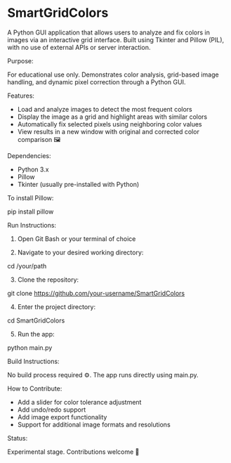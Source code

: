# SmartGridColors

A Python GUI application that allows users to analyze and fix colors in images via an interactive grid interface. Built using Tkinter and Pillow (PIL), with no use of external APIs or server interaction.

Purpose:

For educational use only. Demonstrates color analysis, grid-based image handling, and dynamic pixel correction through a Python GUI.

Features:

- Load and analyze images to detect the most frequent colors
- Display the image as a grid and highlight areas with similar colors
- Automatically fix selected pixels using neighboring color values
- View results in a new window with original and corrected color comparison 🖼️

Dependencies:

- Python 3.x
- Pillow
- Tkinter (usually pre-installed with Python)

To install Pillow:

pip install pillow

Run Instructions:

1. Open Git Bash or your terminal of choice

2. Navigate to your desired working directory:

cd /your/path

3. Clone the repository:

git clone https://github.com/your-username/SmartGridColors

4. Enter the project directory:

cd SmartGridColors

5. Run the app:

python main.py

Build Instructions:

No build process required ⚙️. The app runs directly using main.py.

How to Contribute:

- Add a slider for color tolerance adjustment
- Add undo/redo support
- Add image export functionality
- Support for additional image formats and resolutions

Status:

Experimental stage. Contributions welcome 🚀
